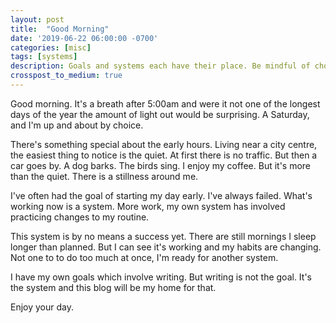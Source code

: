 ```yaml
---
layout: post
title:  "Good Morning"
date: '2019-06-22 06:00:00 -0700'
categories: [misc]
tags: [systems]
description: Goals and systems each have their place. Be mindful of choosing the right tool for the job.
crosspost_to_medium: true
---
```


Good morning. It's a breath after 5:00am and were it not one of the longest days of the year the amount of light out would be surprising. A Saturday, and I'm up and about by choice.

There's something special about the early hours. Living near a city centre, the easiest thing to notice is the quiet. At first there is no traffic. But then a car goes by. A dog barks. The birds sing. I enjoy my coffee. But it's more than the quiet. There is a stillness around me.

I've often had the goal of starting my day early. I've always failed. What's working now is a system. More work, my own system has involved practicing changes to my routine.

This system is by no means a success yet. There are still mornings I sleep longer than planned. But I can see it's working and my habits are changing. Not one to to do too much at once, I'm ready for another system.

I have my own goals which involve writing. But writing is not the goal. It's the system and this blog will be my home for that.

Enjoy your day.